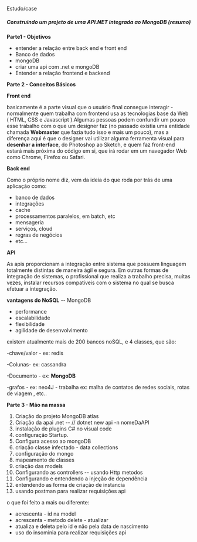 Estudo/case

##### Construindo um projeto de uma API.NET integrada ao MongoDB (resumo)

**Parte1 - Objetivos**

- entender a relação entre back end e front end
- Banco de dados
- mongoDB
- criar uma api com .net e mongoDB
- Entender a relação frontend e backend



**Parte 2 - Conceitos Básicos**

**Front end** 

basicamente é a parte visual que o usuário final consegue interagir -normalmente quem trabalha com frontend usa as tecnologias base da Web ( HTML, CSS e Javascript ).Algumas pessoas podem confundir um pouco esse trabalho com o que um designer faz (no passado existia uma entidade chamada **Webmaster** que fazia tudo isso e mais um pouco), mas a diferença aqui é que o designer vai utilizar alguma ferramenta visual para **desenhar a interface**, do Photoshop ao Sketch, e quem faz front-end estará mais próxima do código em si, que irá rodar em um navegador Web como Chrome, Firefox ou Safari.

**Back end**

Como o próprio nome diz, vem da ideia do que roda por trás de uma aplicação como:

- banco de dados
- integrações
- cache
- processamentos paralelos, em batch, etc
- mensageria
- serviços, cloud
- regras de negócios
- etc...

**API**

As apis proporcionam a integração entre sistema que possuem linguagem totalmente distintas de maneira ágil e segura. Em outras formas de integração de sistemas, o profissional que realiza a trabalho precisa, muitas vezes, instalar recursos compatíveis com o sistema no qual se busca efetuar a integração.

**vantagens do NoSQL**  -- MongoDB

-  performance 
-  escalabilidade 
-  flexibilidade 
-  agilidade de desenvolvimento

existem atualmente mais de 200 bancos noSQL, e 4 classes, que são:

-chave/valor - ex: redis

-Colunas- ex: cassandra

-Documento - ex: **MongoDB**

-grafos - ex: neo4J - trabalha ex: malha de contatos de redes sociais, rotas de viagem , etc..

**Parte 3 - Mão na massa**

1. Criação do projeto MongoDB atlas
2. Criação da apai .net -- // dotnet new api -n nomeDaAPI
3. instalação de plugins C# no visual code
4. configuração Startup.
5. Configura acesso ao mongoDB
6. criação classe infectado - data collections
7. configuração do mongo
8. mapeamento de classes
9. criação das models
10. Configurando as controllers  -- usando Http metodos
11. Configurando e entendendo a injeção de dependência
12. entendendo as forma de criação de instancia 
13. usando postman para realizar requisições api



o que foi feito a mais ou diferente:

- acrescenta - id na model
- acrescenta - metodo delete - atualizar
- atualiza e deleta pelo id e não pela data de nascimento
- uso do insominia para realizar requisições api

